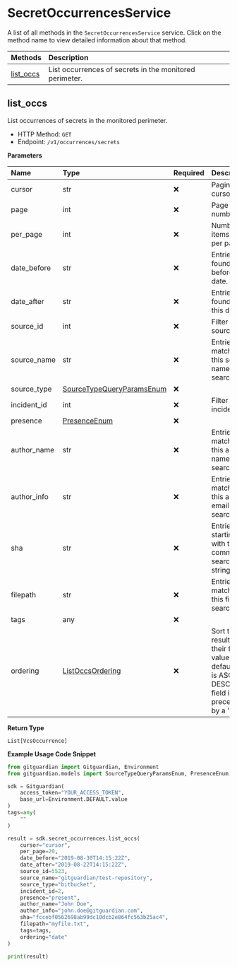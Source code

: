 # SecretOccurrencesService

A list of all methods in the `SecretOccurrencesService` service. Click on the method name to view detailed information about that method.

| Methods                 | Description                                             |
| :---------------------- | :------------------------------------------------------ |
| [list_occs](#list_occs) | List occurrences of secrets in the monitored perimeter. |

## list_occs

List occurrences of secrets in the monitored perimeter.

- HTTP Method: `GET`
- Endpoint: `/v1/occurrences/secrets`

**Parameters**

| Name        | Type                                                                | Required | Description                                                                                             |
| :---------- | :------------------------------------------------------------------ | :------- | :------------------------------------------------------------------------------------------------------ |
| cursor      | str                                                                 | ❌       | Pagination cursor.                                                                                      |
| page        | int                                                                 | ❌       | Page number.                                                                                            |
| per_page    | int                                                                 | ❌       | Number of items to list per page.                                                                       |
| date_before | str                                                                 | ❌       | Entries found before this date.                                                                         |
| date_after  | str                                                                 | ❌       | Entries found after this date.                                                                          |
| source_id   | int                                                                 | ❌       | Filter on the source ID.                                                                                |
| source_name | str                                                                 | ❌       | Entries matching this source name search.                                                               |
| source_type | [SourceTypeQueryParamsEnum](../models/SourceTypeQueryParamsEnum.md) | ❌       |                                                                                                         |
| incident_id | int                                                                 | ❌       | Filter by incident ID.                                                                                  |
| presence    | [PresenceEnum](../models/PresenceEnum.md)                           | ❌       |                                                                                                         |
| author_name | str                                                                 | ❌       | Entries matching this author name search.                                                               |
| author_info | str                                                                 | ❌       | Entries matching this author email search.                                                              |
| sha         | str                                                                 | ❌       | Entries starting with the commit sha search string.                                                     |
| filepath    | str                                                                 | ❌       | Entries matching this filepath search.                                                                  |
| tags        | any                                                                 | ❌       |                                                                                                         |
| ordering    | [ListOccsOrdering](../models/ListOccsOrdering.md)                   | ❌       | Sort the results by their field value. The default sort is ASC, DESC if the field is preceded by a '-'. |

**Return Type**

`List[VcsOccurrence]`

**Example Usage Code Snippet**

```python
from gitguardian import Gitguardian, Environment
from gitguardian.models import SourceTypeQueryParamsEnum, PresenceEnum, any, ListOccsOrdering

sdk = Gitguardian(
    access_token="YOUR_ACCESS_TOKEN",
    base_url=Environment.DEFAULT.value
)
tags=any(
    ""
)

result = sdk.secret_occurrences.list_occs(
    cursor="cursor",
    per_page=20,
    date_before="2019-08-30T14:15:22Z",
    date_after="2019-08-22T14:15:22Z",
    source_id=5523,
    source_name="gitguardian/test-repository",
    source_type="bitbucket",
    incident_id=2,
    presence="present",
    author_name="John Doe",
    author_info="john.doe@gitguardian.com",
    sha="fccebf0562698ab99dc10dcb2e864fc563b25ac4",
    filepath="myfile.txt",
    tags=tags,
    ordering="date"
)

print(result)
```

<!-- This file was generated by liblab | https://liblab.com/ -->
